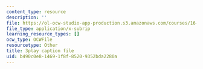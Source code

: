 ```yaml
---
content_type: resource
description: ''
file: https://ol-ocw-studio-app-production.s3.amazonaws.com/courses/16-687-private-pilot-ground-school-january-iap-2019/b490c0e814691f8f85209352bda2280a_xsO2Ip6eiaY.srt
file_type: application/x-subrip
learning_resource_types: []
ocw_type: OCWFile
resourcetype: Other
title: 3play caption file
uid: b490c0e8-1469-1f8f-8520-9352bda2280a
---
```

